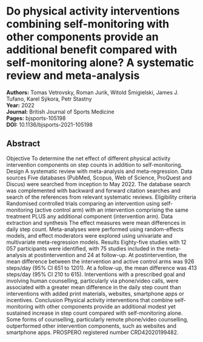 # Do physical activity interventions combining self-monitoring with other components provide an additional benefit compared with self-monitoring alone? A systematic review and meta-analysis

**Authors:** Tomas Vetrovsky, Roman Jurik, Witold Śmigielski, James J. Tufano, Karel Sýkora, Petr Stastny  
**Year:** 2022  
**Journal:** British Journal of Sports Medicine  
**Pages:** bjsports-105198  
**DOI:** 10.1136/bjsports-2021-105198  

## Abstract
Objective To determine the net effect of different physical activity intervention components on step counts in addition to self-monitoring. Design A systematic review with meta-analysis and meta-regression. Data sources Five databases (PubMed, Scopus, Web of Science, ProQuest and Discus) were searched from inception to May 2022. The database search was complemented with backward and forward citation searches and search of the references from relevant systematic reviews. Eligibility criteria Randomised controlled trials comparing an intervention using self-monitoring (active control arm) with an intervention comprising the same treatment PLUS any additional component (intervention arm). Data extraction and synthesis The effect measures were mean differences in daily step count. Meta-analyses were performed using random-effects models, and effect moderators were explored using univariate and multivariate meta-regression models. Results Eighty-five studies with 12 057 participants were identified, with 75 studies included in the meta-analysis at postintervention and 24 at follow-up. At postintervention, the mean difference between the intervention and active control arms was 926 steps/day (95% CI 651 to 1201). At a follow-up, the mean difference was 413 steps/day (95% CI 210 to 615). Interventions with a prescribed goal and involving human counselling, particularly via phone/video calls, were associated with a greater mean difference in the daily step count than interventions with added print materials, websites, smartphone apps or incentives. Conclusion Physical activity interventions that combine self-monitoring with other components provide an additional modest yet sustained increase in step count compared with self-monitoring alone. Some forms of counselling, particularly remote phone/video counselling, outperformed other intervention components, such as websites and smartphone apps. PROSPERO registered number CRD42020199482.

